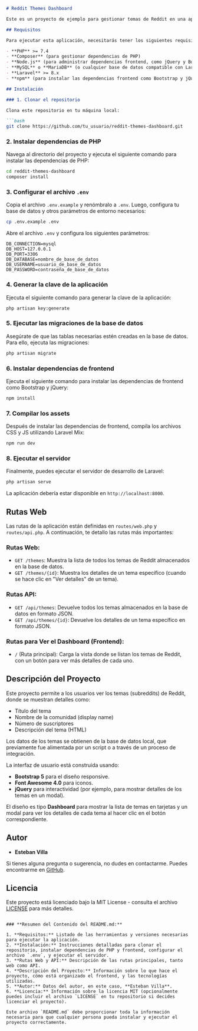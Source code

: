 ```markdown
# Reddit Themes Dashboard

Este es un proyecto de ejemplo para gestionar temas de Reddit en una aplicación Laravel con un frontend utilizando Bootstrap 5, Font Awesome 4.0 y jQuery. La aplicación consume datos de Reddit a través de una API interna para mostrar temas de diferentes subreddits almacenados en una base de datos.

## Requisitos

Para ejecutar esta aplicación, necesitarás tener los siguientes requisitos:

- **PHP** >= 7.4
- **Composer** (para gestionar dependencias de PHP)
- **Node.js** (para administrar dependencias frontend, como jQuery y Bootstrap)
- **MySQL** o **MariaDB** (o cualquier base de datos compatible con Laravel)
- **Laravel** >= 8.x
- **npm** (para instalar las dependencias frontend como Bootstrap y jQuery)

## Instalación

### 1. Clonar el repositorio

Clona este repositorio en tu máquina local:

```bash
git clone https://github.com/tu_usuario/reddit-themes-dashboard.git
```

### 2. Instalar dependencias de PHP

Navega al directorio del proyecto y ejecuta el siguiente comando para instalar las dependencias de PHP:

```bash
cd reddit-themes-dashboard
composer install
```

### 3. Configurar el archivo `.env`

Copia el archivo `.env.example` y renómbralo a `.env`. Luego, configura tu base de datos y otros parámetros de entorno necesarios:

```bash
cp .env.example .env
```

Abre el archivo `.env` y configura los siguientes parámetros:

```env
DB_CONNECTION=mysql
DB_HOST=127.0.0.1
DB_PORT=3306
DB_DATABASE=nombre_de_base_de_datos
DB_USERNAME=usuario_de_base_de_datos
DB_PASSWORD=contraseña_de_base_de_datos
```

### 4. Generar la clave de la aplicación

Ejecuta el siguiente comando para generar la clave de la aplicación:

```bash
php artisan key:generate
```

### 5. Ejecutar las migraciones de la base de datos

Asegúrate de que las tablas necesarias estén creadas en la base de datos. Para ello, ejecuta las migraciones:

```bash
php artisan migrate
```

### 6. Instalar dependencias de frontend

Ejecuta el siguiente comando para instalar las dependencias de frontend como Bootstrap y jQuery:

```bash
npm install
```

### 7. Compilar los assets

Después de instalar las dependencias de frontend, compila los archivos CSS y JS utilizando Laravel Mix:

```bash
npm run dev
```

### 8. Ejecutar el servidor

Finalmente, puedes ejecutar el servidor de desarrollo de Laravel:

```bash
php artisan serve
```

La aplicación debería estar disponible en `http://localhost:8000`.

## Rutas Web

Las rutas de la aplicación están definidas en `routes/web.php` y `routes/api.php`. A continuación, te detallo las rutas más importantes:

### Rutas Web:

- `GET /themes`: Muestra la lista de todos los temas de Reddit almacenados en la base de datos.
- `GET /themes/{id}`: Muestra los detalles de un tema específico (cuando se hace clic en "Ver detalles" de un tema).
  
### Rutas API:

- `GET /api/themes`: Devuelve todos los temas almacenados en la base de datos en formato JSON.
- `GET /api/themes/{id}`: Devuelve los detalles de un tema específico en formato JSON.

### Rutas para Ver el Dashboard (Frontend):

- `/` (Ruta principal): Carga la vista donde se listan los temas de Reddit, con un botón para ver más detalles de cada uno.

## Descripción del Proyecto

Este proyecto permite a los usuarios ver los temas (subreddits) de Reddit, donde se muestran detalles como:

- Título del tema
- Nombre de la comunidad (display name)
- Número de suscriptores
- Descripción del tema (HTML)

Los datos de los temas se obtienen de la base de datos local, que previamente fue alimentada por un script o a través de un proceso de integración.

La interfaz de usuario está construida usando:

- **Bootstrap 5** para el diseño responsive.
- **Font Awesome 4.0** para iconos.
- **jQuery** para interactividad (por ejemplo, para mostrar detalles de los temas en un modal).
  
El diseño es tipo **Dashboard** para mostrar la lista de temas en tarjetas y un modal para ver los detalles de cada tema al hacer clic en el botón correspondiente.

## Autor

- **Esteban Villa**

Si tienes alguna pregunta o sugerencia, no dudes en contactarme. Puedes encontrarme en [GitHub](https://github.com/tu_usuario).

## Licencia

Este proyecto está licenciado bajo la MIT License - consulta el archivo [LICENSE](LICENSE) para más detalles.

```

### **Resumen del Contenido del README.md:**

1. **Requisitos:** Listado de las herramientas y versiones necesarias para ejecutar la aplicación.
2. **Instalación:** Instrucciones detalladas para clonar el repositorio, instalar dependencias de PHP y frontend, configurar el archivo `.env`, y ejecutar el servidor.
3. **Rutas Web y API:** Descripción de las rutas principales, tanto web como API.
4. **Descripción del Proyecto:** Información sobre lo que hace el proyecto, cómo está organizado el frontend, y las tecnologías utilizadas.
5. **Autor:** Datos del autor, en este caso, **Esteban Villa**.
6. **Licencia:** Información sobre la licencia MIT (opcionalmente puedes incluir el archivo `LICENSE` en tu repositorio si decides licenciar el proyecto).

Este archivo `README.md` debe proporcionar toda la información necesaria para que cualquier persona pueda instalar y ejecutar el proyecto correctamente.